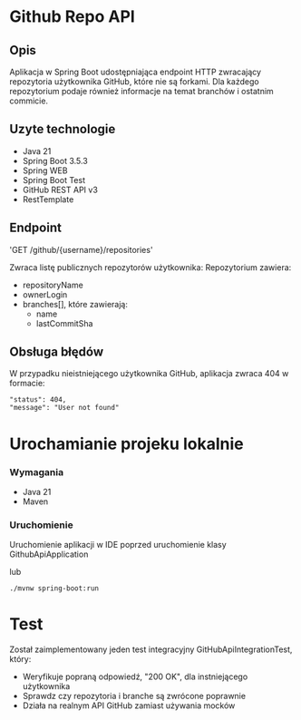# Github Repo API

## Opis

Aplikacja w Spring Boot udostępniająca endpoint HTTP zwracający repozytoria użytkownika GitHub, które nie są forkami.
Dla każdego repozytorium podaje również informacje na temat branchów i ostatnim commicie.

## Uzyte technologie
- Java 21
- Spring Boot 3.5.3
- Spring WEB
- Spring Boot Test
- GitHub REST API v3
- RestTemplate

## Endpoint

'GET /github/{username}/repositories'

Zwraca listę publicznych repozytorów użytkownika:
Repozytorium zawiera:

- repositoryName
- ownerLogin
- branches[], które zawierają:
  - name
  - lastCommitSha

## Obsługa błędów
W przypadku nieistniejącego użytkownika GitHub, aplikacja zwraca 404 w formacie:



    "status": 404,
    "message": "User not found"


# Urochamianie projeku lokalnie
### Wymagania
- Java 21
- Maven

### Uruchomienie
Uruchomienie aplikacji w IDE poprzed uruchomienie klasy GithubApiApplication

lub 

    ./mvnw spring-boot:run

# Test

Został zaimplementowany jeden test integracyjny GitHubApiIntegrationTest, który:
- Weryfikuje popraną odpowiedź, "200 OK", dla instniejącego użytkownika
- Sprawdz czy repozytoria i branche są zwrócone poprawnie
- Działa na realnym API GitHub zamiast używania mocków